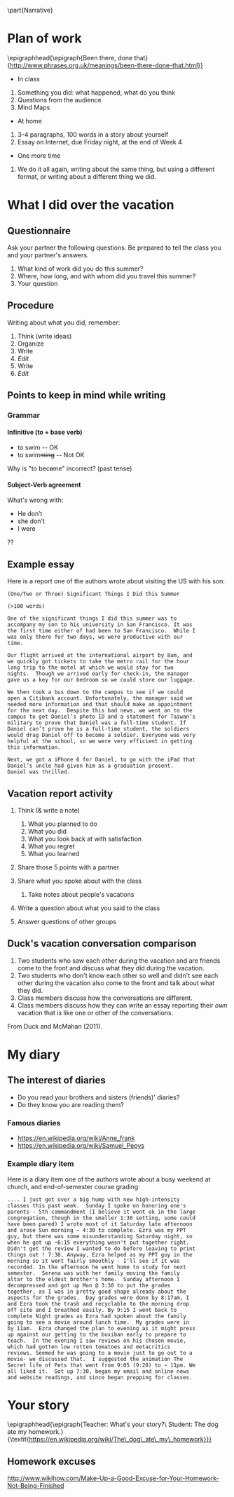 \part{Narrative}

# Plan of work
	
\epigraphhead{\epigraph{Been there, done that}{http://www.phrases.org.uk/meanings/been-there-done-that.html}}

* In class

1. Something you did: what happened, what do you think
2. Questions from the audience
3. Mind Maps

* At home

1. 3-4 paragraphs, 100 words in a story about yourself
2. Essay on Internet, due Friday night, at the end of Week 4

* One more time

1. We do it all again, writing about the same thing, but using a different format, or writing about a different thing we did.

# What I did over the vacation

## Questionnaire

Ask your partner the following questions. Be prepared to tell the class you and your partner's answers.

1. What kind of work did you do this summer?
1. Where, how long, and with whom did you travel this summer?
1. Your question

## Procedure

Writing about what you did, remember:

1. Think (write ideas)
1. Organize
1. Write
1. *Edit*
1. Write
1. *Edit*

## Points to keep in mind while writing

### Grammar

#### Infinitive (to + base verb)

* to swim -- OK
* to swim~~ming~~ -- Not OK

Why is "to bec~~a~~me" incorrect? (past tense)

#### Subject-Verb agreement

What's wrong with:

* He don’t
* she don’t
* I were 

??

## Example essay

Here is a report one of the authors wrote about visiting the US with his son:

	(One/Two or Three) Significant Things I Did this Summer

	(>100 words)

	One of the significant things I did this summer was to
	accompany my son to his university in San Francisco. It was
	the first time either of had been to San Francisco.  While I
	was only there for two days, we were productive with our
	time.

	Our flight arrived at the international airport by 8am, and
	we quickly got tickets to take the metro rail for the hour
	long trip to the motel at which we would stay for two
	nights.  Though we arrived early for check-in, the manager
	gave us a key for our bedroom so we could store our luggage.

	We then took a bus down to the campus to see if we could
	open a Citibank account. Unfortunately, the manager said we
	needed more information and that should make an appointment
	for the next day.  Despite this bad news, we went on to the
	campus to get Daniel’s photo ID and a statement for Taiwan’s
	military to prove that Daniel was a full-time student. If
	Daniel can’t prove he is a full-time student, the soldiers
	would drag Daniel off to become a soldier. Everyone was very
	helpful at the school, so we were very efficient in getting
	this information.  

	Next, we got a iPhone 6 for Daniel, to go with the iPad that
	Daniel’s uncle had given him as a graduation present.
	Daniel was thrilled.  

## Vacation report activity

1. Think (& write a note)
	1. What you planned to do
	2. What you did
	3. What you look back at with satisfaction
	4. What you regret
	5. What you learned

1. Share those 5 points with a partner
1. Share what you spoke about with the class
	1. Take notes about people's vacations
1. Write a question about what you said to the class
1. Answer questions of other groups

## Duck's vacation conversation comparison

1. Two students who saw each other during the vacation and are friends come to the front and discuss what they did during the vacation.
2. Two students who don't know each other so well and didn't see each other during the vacation also come to the front and talk about what they did.
3. Class members discuss how the conversations are different.
4. Class members discuss how they can write an essay reporting their _own_ vacation that is like one or other of the conversations.

From Duck and McMahan (2011).

# My diary

## The interest of diaries

* Do you read your brothers and sisters (friends)' diaries?
* Do they know you are reading them?

### Famous diaries

* https://en.wikipedia.org/wiki/Anne_frank
* https://en.wikipedia.org/wiki/Samuel_Pepys

### Example diary item

Here is a diary item one of the authors wrote about a busy weekend at church, and end-of-semester course grading:

	.... I just got over a big hump with new high-intensity
	classes this past week.  Sunday I spoke on honoring one's
	parents - 5th commandment (I believe it went ok in the large
	congregation, though in the smaller 1:30 setting, some could
	have been pared) I wrote most of it Saturday late afternoon
	and arose Sun morning ~ 4:30 to complete. Ezra was my PPT
	guy, but there was some misunderstanding Saturday night, so
	when he got up ~6:15 everything wasn't put together right.
	Didn't get the review I wanted to do before leaving to print
	things out ! 7:30. Anyway, Ezra helped as my PPT guy in the
	morning so it went fairly smoothly - I'll see if it was
	recorded. In the afternoon he went home to study for next
	semester.  Serena was with her family moving the family
	altar to the eldest brother's home.  Sunday afternoon I
	decompressed and got up Mon @ 3:30 to put the grades
	together, as I was in pretty good shape already about the
	aspects for the grades.  Day grades were done by 8:17am, I
	and Ezra took the trash and recyclable to the morning drop
	off site and I breathed easily. By 9:15 I went back to
	complete Night grades as Ezra had spoken about the family
	going to see a movie around lunch time.  My grades were in
	by 11am.  Ezra changed the plan to evening as it might press
	up against our getting to the buxiban early to prepare to
	teach.  In the evening I saw reviews on his chosen movie,
	which had gotten low rotten tomatoes and metacritics
	reviews. Seemed he was going to a movie just to go out to a
	movie- we discussed that.  I suggested the animation The
	Secret life of Pets that went from 9:05 (9:20) to ~ 11pm. We
	all liked it.  Got up 7:30, began my email and online news
	and website readings, and since began prepping for classes.

# Your story

\epigraphhead{\epigraph{Teacher: What's your story?\\ Student: The dog ate my homework.}{\textit{https://en.wikipedia.org/wiki/The\_dog\_ate\_my\_homework}}}

## Homework excuses

http://www.wikihow.com/Make-Up-a-Good-Excuse-for-Your-Homework-Not-Being-Finished

